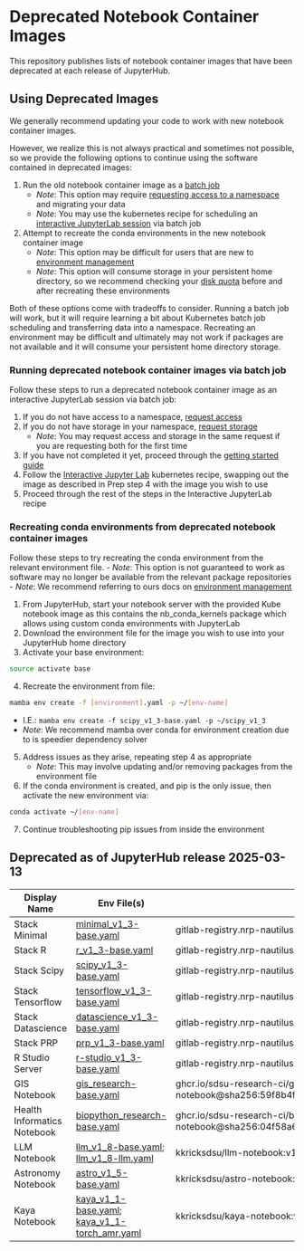 # Deprecated Notebook Container Images
This repository publishes lists of notebook container images that have been deprecated at each release of JupyterHub.

## Using Deprecated Images
We generally recommend updating your code to work with new notebook container images.

However, we realize this is not always practical and sometimes not possible, so we provide the following options to continue using the software contained in deprecated images:
1. Run the old notebook container image as a [batch job](https://csu-tide.github.io/batch-jobs)
    - *Note*: This option may require [requesting access to a namespace](https://csu-tide.github.io/batch-jobs/getting-access) and migrating your data
    - *Note*: You may use the kubernetes recipe for scheduling an [interactive JupyterLab session](https://github.com/csu-tide/k8s-recipes/tree/master/jupyter) via batch job
1. Attempt to recreate the conda environments in the new notebook container image
    - *Note*: This option may be difficult for users that are new to [environment management](https://csu-tide.github.io/jupyterhub/environment-management)
    - *Note*: This option will consume storage in your persistent home directory, so we recommend checking your [disk quota](https://csu-tide.github.io/jupyterhub/faqs/diskquota) before and after recreating these environments

Both of these options come with tradeoffs to consider.
Running a batch job will work, but it will require learning a bit about Kubernetes batch job scheduling and transferring data into a namespace.
Recreating an environment may be difficult and ultimately may not work if packages are not available and it will consume your persistent home directory storage.

### Running deprecated notebook container images via batch job
Follow these steps to run a deprecated notebook container image as an interactive JupyterLab session via batch job:
1. If you do not have access to a namespace, [request access](https://csu-tide.github.io/batch-jobs/getting-access)
1. If you do not have storage in your namespace, [request storage](https://csu-tide.github.io/storage-services/requesting-storage)
    - *Note*: You may request access and storage in the same request if you are requesting both for the first time
1. If you have not completed it yet, proceed through the [getting started guide](https://csu-tide.github.io/batch-jobs/getting-started)
1. Follow the [Interactive Jupyter Lab](https://github.com/csu-tide/k8s-recipes/tree/master/jupyter) kubernetes recipe, swapping out the image as described in Prep step 4 with the image you wish to use
1. Proceed through the rest of the steps in the Interactive JupyterLab recipe

### Recreating conda environments from deprecated notebook container images
Follow these steps to try recreating the conda environment from the relevant environment file.
    - *Note*: This option is not guaranteed to work as software may no longer be available from the relevant package repositories
    - *Note*: We recommend referring to ours docs on [environment management](https://csu-tide.github.io/jupyterhub/environment-management)

1. From JupyterHub, start your notebook server with the provided Kube notebook image as this contains the nb_conda_kernels package which allows using custom conda environments with JupyterLab
2. Download the environment file for the image you wish to use into your JupyterHub home directory
3. Activate your base environment:
```bash
source activate base
```
4. Recreate the environment from file:
```bash
mamba env create -f [environment].yaml -p ~/[env-name]
```
- I.E.: `mamba env create -f scipy_v1_3-base.yaml -p ~/scipy_v1_3`
- *Note*: We recommend mamba over conda for environment creation due to is speedier dependency solver
5. Address issues as they arise, repeating step 4 as appropriate
    - *Note*: This may involve updating and/or removing packages from the environment file
6. If the conda environment is created, and pip is the only issue, then activate the new environment via:
```bash
conda activate ~/[env-name]
``` 
7. Continue troubleshooting pip issues from inside the environment

## Deprecated as of JupyterHub release 2025-03-13
| Display Name                  | Env File(s)                                        | Image URL                                                                                             |
| ----------------------------- | ------------------------------------------------- | ----------------------------------------------------------------------------------------------------- |
| Stack Minimal                 | [minimal_v1_3-base.yaml](https://github.com/kkrick-sdsu/conda-envs/blob/main/minimal_v1_3-base.yaml) | gitlab-registry.nrp-nautilus.io/prp/jupyter-stack/minimal:v1.3 |
| Stack R                       | [r_v1_3-base.yaml](https://github.com/kkrick-sdsu/conda-envs/blob/main/r_v1_3-base.yaml)            | gitlab-registry.nrp-nautilus.io/prp/jupyter-stack/r:v1.3  |
| Stack Scipy                   | [scipy_v1_3-base.yaml](https://github.com/kkrick-sdsu/conda-envs/blob/main/scipy_v1_3-base.yaml)    | gitlab-registry.nrp-nautilus.io/prp/jupyter-stack/scipy:v1.3 |
| Stack Tensorflow              | [tensorflow_v1_3-base.yaml](https://github.com/kkrick-sdsu/conda-envs/blob/main/tensorflow_v1_3-base.yaml) | gitlab-registry.nrp-nautilus.io/prp/jupyter-stack/tensorflow:v1.3 |
| Stack Datascience             | [datascience_v1_3-base.yaml](https://github.com/kkrick-sdsu/conda-envs/blob/main/datascience_v1_3-base.yaml) | gitlab-registry.nrp-nautilus.io/prp/jupyter-stack/datascience:v1.3 |
| Stack PRP                     | [prp_v1_3-base.yaml](https://github.com/kkrick-sdsu/conda-envs/blob/main/prp_v1_3-base.yaml)        | gitlab-registry.nrp-nautilus.io/prp/jupyter-stack/prp:v1.3 |
| R Studio Server               | [r-studio_v1_3-base.yaml](https://github.com/kkrick-sdsu/conda-envs/blob/main/r-studio_v1_3-base.yaml)  | gitlab-registry.nrp-nautilus.io/prp/jupyter-stack/r-studio:v1.3 |
| GIS Notebook                  | [gis_research-base.yaml](https://github.com/kkrick-sdsu/conda-envs/blob/main/gis_research-base.yaml) | ghcr.io/sdsu-research-ci/gis-notebook@sha256:59f8b4f88f611605a21d5ad3e0e554e57d108e1e3854d4c379ac960a94614f90 |
| Health Informatics Notebook   | [biopython_research-base.yaml](https://github.com/kkrick-sdsu/conda-envs/blob/main/biopython_research-base.yaml) | ghcr.io/sdsu-research-ci/biopython-notebook@sha256:04f58a631865d5828ee568ca438eb65d2276380b1bd171bbdb8d90b3d9c250da |
| LLM Notebook                  | [llm_v1_8-base.yaml](https://github.com/kkrick-sdsu/conda-envs/blob/main/llm_v1_8-base.yaml); [llm_v1_8-llm.yaml](https://github.com/kkrick-sdsu/conda-envs/blob/main/llm_v1_8-llm.yaml) | kkricksdsu/llm-notebook:v1.8 |
| Astronomy Notebook            | [astro_v1_5-base.yaml](https://github.com/kkrick-sdsu/conda-envs/blob/main/astro_v1_5-base.yaml)    | kkricksdsu/astro-notebook:v1.5 |
| Kaya Notebook                 | [kaya_v1_1-base.yaml](https://github.com/kkrick-sdsu/conda-envs/blob/main/kaya_v1_1-base.yaml); [kaya_v1_1-torch_amr.yaml](https://github.com/kkrick-sdsu/conda-envs/blob/main/kaya_v1_1-torch_amr.yaml) | kkricksdsu/kaya-notebook:v1.1 |
